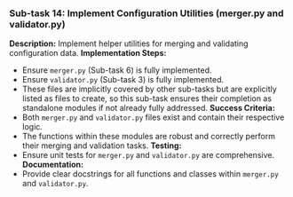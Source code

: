### Sub-task 14: Implement Configuration Utilities (merger.py and validator.py)
**Description:** Implement helper utilities for merging and validating configuration data.
**Implementation Steps:**
- Ensure `merger.py` (Sub-task 6) is fully implemented.
- Ensure `validator.py` (Sub-task 3) is fully implemented.
- These files are implicitly covered by other sub-tasks but are explicitly listed as files to create, so this sub-task ensures their completion as standalone modules if not already fully addressed.
**Success Criteria:**
- Both `merger.py` and `validator.py` files exist and contain their respective logic.
- The functions within these modules are robust and correctly perform their merging and validation tasks.
**Testing:**
- Ensure unit tests for `merger.py` and `validator.py` are comprehensive.
**Documentation:**
- Provide clear docstrings for all functions and classes within `merger.py` and `validator.py`.